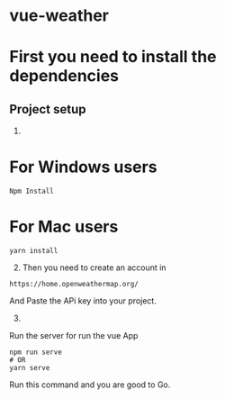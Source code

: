 # vue-weather
# First you need to install the dependencies

## Project setup

1.
# For Windows users
~~~
Npm Install
~~~
# For Mac users
~~~
yarn install
~~~

2. Then you need to create an account in 
~~~
https://home.openweathermap.org/
~~~
And Paste the APi key into your project.

3.
Run the server for run the vue App
~~~
npm run serve
# OR
yarn serve
~~~
Run this command and you are good to Go.
